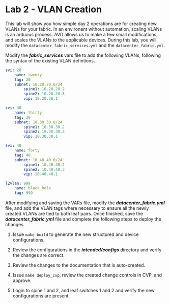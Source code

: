 # Lab 2 - VLAN Creation

This lab will show you how simple day 2 operations are for creating new VLANs for your fabric.  In an environent without automation, scaling VLANs is an arduous process.  AVD allows us to make a few small modifications, and scales the VLANs to the applicable devices.  During this lab, you will modify the `datacenter_fabric_services.yml` and the `datacenter_fabric.yml`.

Modify the ***fabric_services*** vars file to add the following VLANs, following the syntax of the existing VLAN defintions.

```yaml
svi: 20
    name: twenty
    tag: 20 
    subnet: 10.20.20.0/24
        spine1: 10.20.20.2
        spine2: 10.20.20.3
        vip: 10.20.20.1

svi: 30
    name: thirty
    tag: 30
    subnet: 10.30.30.0/24
        spine1: 10.30.30.2
        spine2: 10.30.30.3
        vip: 10.30.30.1

svi: 40
    name: forty
    tag: 40
    subnet: 10.40.40.0/24
        spine1: 10.40.40.2
        spine2: 10.40.40.3
        vip: 10.40.40.1

l2vlan: 999
    name: black_hole
    tag: 999
```

After modifying and saving the VARs file, modify the ***datacenter_fabric.yml*** file, and add the VLAN tags where necessary to ensure all the newly created VLANs are tied to both leaf pairs.  Once finished, save the ***datacenter_fabric.yml*** file and complete the following steps to deploy the changes.


1) Issue `make build` to generate the new structured and device configurations.

2) Review the configurations in the ***intended/configs*** directory and verify the changes are correct.

3) Review the changes to the documentation that is auto-created.

4) Issue `make deploy_cvp`, review the created change controls in CVP, and approve.

5) Login to spine 1 and 2, and leaf switches 1 and 2 and verify the new configurations are present.